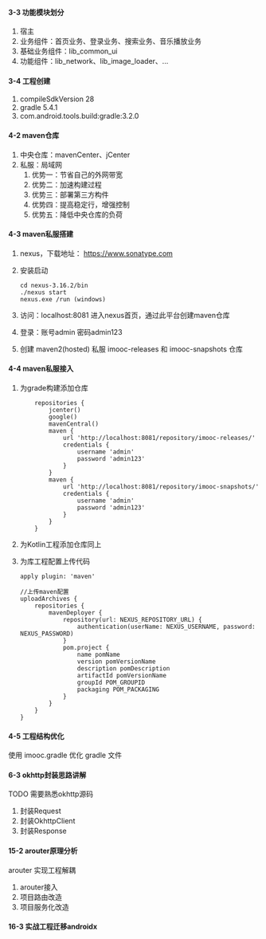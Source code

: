 ####  3-3 功能模块划分 

1. 宿主
2. 业务组件：首页业务、登录业务、搜索业务、音乐播放业务
3. 基础业务组件：lib_common_ui
4. 功能组件：lib_network、lib_image_loader、...

####  3-4 工程创建 

1. compileSdkVersion 28
2. gradle  5.4.1
3. com.android.tools.build:gradle:3.2.0

####  4-2 maven仓库

1. 中央仓库：mavenCenter、jCenter
2. 私服：局域网
   1. 优势一：节省自己的外网带宽
   2. 优势二：加速构建过程
   3. 优势三：部署第三方构件
   4. 优势四：提高稳定行，增强控制
   5. 优势五：降低中央仓库的负荷

####  4-3 maven私服搭建

1. nexus，下载地址： https://www.sonatype.com

2. 安装启动

   ```shell
   cd nexus-3.16.2/bin
   ./nexus start
   nexus.exe /run (windows)
   ```

3. 访问：localhost:8081 进入nexus首页，通过此平台创建maven仓库

4. 登录：账号admin 密码admin123

5. 创建 maven2(hosted) 私服 imooc-releases 和 imooc-snapshots 仓库

####  4-4 maven私服接入 

1. 为grade构建添加仓库

   ```
       repositories {
           jcenter()
           google()
           mavenCentral()
           maven {
               url 'http://localhost:8081/repository/imooc-releases/'
               credentials {
                   username 'admin'
                   password 'admin123'
               }
           }
           maven {
               url 'http://localhost:8081/repository/imooc-snapshots/'
               credentials {
                   username 'admin'
                   password 'admin123'
               }
           }
       }
   ```

2. 为Kotlin工程添加仓库同上

3. 为库工程配置上传代码

   ````
   apply plugin: 'maven'
   
   //上传maven配置
   uploadArchives {
       repositories {
           mavenDeployer {
               repository(url: NEXUS_REPOSITORY_URL) {
                   authentication(userName: NEXUS_USERNAME, password: NEXUS_PASSWORD)
               }
               pom.project {
                   name pomName
                   version pomVersionName
                   description pomDescription
                   artifactId pomVersionName
                   groupId POM_GROUPID
                   packaging POM_PACKAGING
               }
           }
       }
   }
   ````

####  4-5 工程结构优化

使用 imooc.gradle 优化 gradle 文件

####  6-3 okhttp封装思路讲解 

TODO 需要熟悉okhttp源码 

1. 封装Request
2. 封装OkhttpClient
3. 封装Response

####  15-2 arouter原理分析 

arouter 实现工程解耦

1.  arouter接入
2. 项目路由改造 
3. 项目服务化改造 

####  16-3 实战工程迁移androidx 